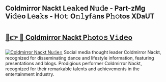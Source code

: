 ## Coldmirror Nackt L𝚎a𝚔ed N𝚞𝚍e - Part-zMg Vi𝚍𝚎o L𝚎a𝚔s - H𝚘𝚝 O𝚗𝚕yf𝚊ns P𝚑𝚘tos XDaUT

# <h2><a href="http://kfc5uzr.oniu.top/?m=Coldmirror+Nackt">🔗👉 🔴 Coldmirror Nackt P𝚑ot𝚘𝚜 V𝚒d𝚎o</a></h2>

[![Coldmirror Nackt Nu𝚍e𝚜](https://i.imgur.com/0qMVB7G.gif)](http://kfc5uzr.oniu.top/?m=Coldmirror+Nackt)
Social media thought leader Coldmirror Nackt, recognized for disseminating dance and lifestyle information, featuring presentations and blogs. Prodigious performer Coldmirror Nackt, recognized for their remarkable talents and achievements in the entertainment industry.  
